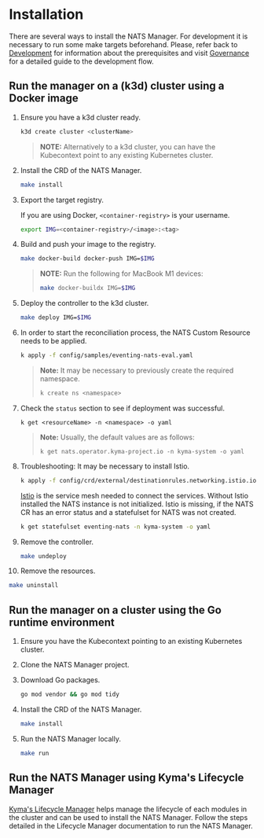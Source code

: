 # Installation

There are several ways to install the NATS Manager.
For development it is necessary to run some make targets beforehand.
Please, refer back to [Development](./development.md) for information about the prerequisites and
visit [Governance](./governance.md) for a detailed guide to the development flow. 

## Run the manager on a (k3d) cluster using a Docker image

1. Ensure you have a k3d cluster ready.

   ```sh
   k3d create cluster <clusterName>
   ```

   > **NOTE:** Alternatively to a k3d cluster, you can have the Kubecontext point to any existing Kubernetes cluster.
   
2. Install the CRD of the NATS Manager.

   ```sh
   make install
   ```
   
3. Export the target registry.
   
   If you are using Docker, `<container-registry>` is your username.
   ```sh
   export IMG=<container-registry>/<image>:<tag>
   ```

4. Build and push your image to the registry.

   ```sh
   make docker-build docker-push IMG=$IMG
   ```

   > **NOTE:** Run the following for MacBook M1 devices:
   >
   >   ```sh
   >   make docker-buildx IMG=$IMG
   >   ```
   
5. Deploy the controller to the k3d cluster.

   ```sh
   make deploy IMG=$IMG
   ```
   
6. In order to start the reconciliation process, the NATS Custom Resource needs to be applied.

   ```sh
   k apply -f config/samples/eventing-nats-eval.yaml
   ```

   > **Note:** It may be necessary to previously create the required namespace.
   >
   >   ```sh
   >   k create ns <namespace>
   >   ```
   
7. Check the `status` section to see if deployment was successful.
   
   ```shell
   k get <resourceName> -n <namespace> -o yaml
   ```

   > **Note:** Usually, the default values are as follows:
   >
   >   ```shell
   >   k get nats.operator.kyma-project.io -n kyma-system -o yaml
   >   ```

8. Troubleshooting: It may be necessary to install Istio.

   ```sh
   k apply -f config/crd/external/destinationrules.networking.istio.io.yaml
   ```

   [Istio](https://istio.io) is the service mesh needed to connect the services.
   Without Istio installed the NATS instance is not initialized.
   Istio is missing, if the NATS CR has an error status and a statefulset for NATS was not created.

   ```sh
   k get statefulset eventing-nats -n kyma-system -o yaml
   ```

9. Remove the controller.

   ```sh
   make undeploy
   ```

10. Remove the resources.

   ```sh
   make uninstall
   ```

## Run the manager on a cluster using the Go runtime environment

1. Ensure you have the Kubecontext pointing to an existing Kubernetes cluster.

2. Clone the NATS Manager project.

3. Download Go packages.

   ```sh
   go mod vendor && go mod tidy
   ```

4. Install the CRD of the NATS Manager.

   ```sh
   make install
   ```

5. Run the NATS Manager locally.

   ```sh
   make run
   ```

## Run the NATS Manager using Kyma's Lifecycle Manager

[Kyma's Lifecycle Manager](https://github.com/kyma-project/lifecycle-manager/tree/main) helps manage the lifecycle of each modules in the cluster
and can be used to install the NATS Manager. Follow the steps detailed in the Lifecycle Manager documentation
to run the NATS Manager.
